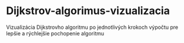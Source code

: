 # Dijkstrov-algorimus-vizualizacia
Vizualizácia Dijkstrovho algoritmu po jednotlivých krokoch výpočtu pre lepšie a rýchlejšie pochopenie algoritmu

